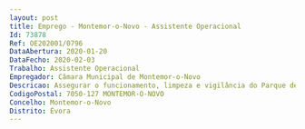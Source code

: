 ```yaml
--- 
layout: post
title: Emprego - Montemor-o-Novo - Assistente Operacional
Id: 73878
Ref: OE202001/0796
DataAbertura: 2020-01-20
DataFecho: 2020-02-03
Trabalho: Assistente Operacional
Empregador: Câmara Municipal de Montemor-o-Novo
Descricao: Assegurar o funcionamento, limpeza e vigilância do Parque de Exposições Mercados e Feiras.
CodigoPostal: 7050-127 MONTEMOR-O-NOVO
Concelho: Montemor-o-Novo
Distrito: Évora
--- 
```

